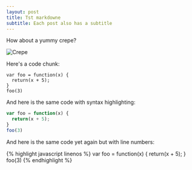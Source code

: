 ```yaml
---
layout: post
title: Tst markdowne
subtitle: Each post also has a subtitle
---
```



 
How about a yummy crepe?

![Crepe](https://www.youtube.com/watch?v=UF8uR6Z6KLc)

Here's a code chunk:

~~~
var foo = function(x) {
  return(x + 5);
}
foo(3)
~~~

And here is the same code with syntax highlighting:

```javascript
var foo = function(x) {
  return(x + 5);
}
foo(3)
```

And here is the same code yet again but with line numbers:

{% highlight javascript linenos %}
var foo = function(x) {
  return(x + 5);
}
foo(3)
{% endhighlight %}
